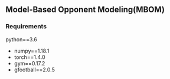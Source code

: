 ## Model-Based Opponent Modeling(MBOM)

### Requirements
python==3.6
* numpy==1.18.1
* torch==1.4.0
* gym==0.17.2
* gfootball==2.0.5
